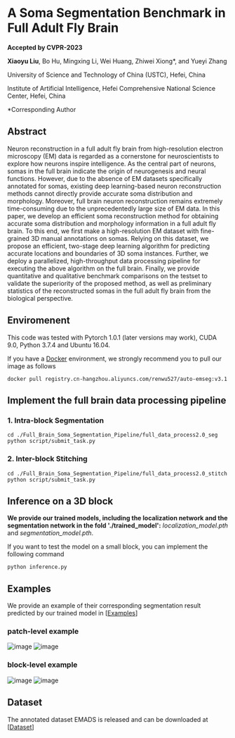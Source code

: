 # A Soma Segmentation Benchmark in Full Adult Fly Brain
**Accepted by CVPR-2023**

**Xiaoyu Liu**, Bo Hu, Mingxing Li, Wei Huang, Zhiwei Xiong*, and Yueyi Zhang 

University of Science and Technology of China (USTC), Hefei, China

Institute of Artificial Intelligence, Hefei Comprehensive National Science Center, Hefei, China

*Corresponding Author

## Abstract
Neuron reconstruction in a full adult fly brain from high-resolution electron microscopy (EM) data is regarded as a cornerstone for neuroscientists to explore how neurons inspire intelligence. As the central part of neurons, somas in the full brain indicate the origin of neurogenesis and neural functions. However, due to the absence of EM datasets specifically annotated for somas, existing deep learning-based neuron reconstruction methods cannot directly provide accurate soma distribution and morphology. Moreover, full brain neuron reconstruction remains extremely time-consuming due to the unprecedentedly large size of EM data.
In this paper, we develop an efficient soma reconstruction method for obtaining accurate soma distribution and morphology information in a full adult fly brain. 
To this end, we first make a high-resolution EM dataset with fine-grained 3D manual annotations on somas. Relying on this dataset, we propose an efficient, two-stage deep learning algorithm for predicting accurate locations and boundaries of 3D soma instances. Further, we deploy a parallelized, high-throughput data processing pipeline for executing the above algorithm on the full brain. Finally, we provide quantitative and qualitative benchmark comparisons on the testset to validate the superiority of the proposed method, as well as preliminary statistics of the reconstructed somas in the full adult fly brain from the biological perspective.


## Enviromenent

This code was tested with Pytorch 1.0.1 (later versions may work), CUDA 9.0, Python 3.7.4 and Ubuntu 16.04. 

If you have a [Docker](https://www.docker.com/) environment, we strongly recommend you to pull our image as follows

```shell
docker pull registry.cn-hangzhou.aliyuncs.com/renwu527/auto-emseg:v3.1
```

## Implement the full brain data processing pipeline
### 1. Intra-block Segmentation
```shell
cd ./Full_Brain_Soma_Segmentation_Pipeline/full_data_process2.0_seg
python script/submit_task.py 
```
### 2. Inter-block Stitching
```shell
cd ./Full_Brain_Soma_Segmentation_Pipeline/full_data_process2.0_stitch
python script/submit_task.py 
```

<!-- ## Train Localization Network
```shell
cd Localization
python train.py 
```

## Train Segmentation Network
```shell
cd Segmentation
python train.py 
``` -->

## Inference on a 3D block
**We provide our trained models, including the localization network and the segmentation network in the fold './trained_model':**
*localization_model.pth* and *segmentation_model.pth*. 



If you want to test the model on a small block, you can implement the following command
```shell
python inference.py
```
## Examples
We provide an example of their corresponding segmentation result predicted by our trained model in [[Examples](https://drive.google.com/drive/folders/13DkerjQuPYudh-G_doKpOKCiq1C6cRiC?usp=sharing)]



### patch-level example
![image](https://user-images.githubusercontent.com/54794058/170446111-ea728ea2-269b-43bf-bf2c-bfdca0feafb2.png)
![image](https://user-images.githubusercontent.com/54794058/170446133-2ec054d0-a49d-45c9-97ba-8eb56a2ccd1e.png)

### block-level example
![image](https://user-images.githubusercontent.com/54794058/170445354-c628f1b2-9456-4a3d-90f0-6edd05c85566.png)
![image](https://user-images.githubusercontent.com/54794058/170445365-1d9e08a3-5d0c-40e0-92f6-25488dccaf37.png)


## Dataset
The annotated dataset EMADS is released and can be downloaded at 
[[Dataset](https://drive.google.com/drive/folders/1WLVaU3sGd8RQfwsBIBomZyNwl4m2D8pc?usp=share_link)]
